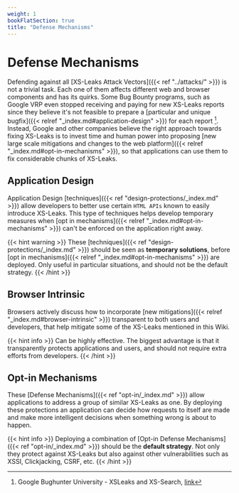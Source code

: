 ```yaml
---
weight: 1
bookFlatSection: true
title: "Defense Mechanisms"
---
```


# Defense Mechanisms


Defending against all [XS-Leaks Attack Vectors]({{< ref "../attacks/" >}}) is not a trivial task. Each one of them affects different web and browser components and has its quirks. Some Bug Bounty programs, such as Google VRP even stopped receiving and paying for new XS-Leaks reports since they believe it's not feasible to prepare a [particular and unique bugfix]({{< relref "_index.md#application-design" >}}) for each report [^1]. Instead, Google and other companies believe the right approach towards fixing XS-Leaks is to invest time and human power into proposing [new large scale mitigations and changes to the web platform]({{< relref "_index.md#opt-in-mechanisms" >}}), so that applications can use them to fix considerable chunks of XS-Leaks.

## Application Design

Application Design [techniques]({{< ref "design-protections/_index.md" >}}) allow developers to better use certain `HTML APIs` known to easily introduce XS-Leaks. This type of techniques helps develop temporary measures when [opt in mechanisms]({{< relref "_index.md#opt-in-mechanisms" >}}) can't be enforced on the application right away.

{{< hint warning >}}
These [techniques]({{< ref "design-protections/_index.md" >}}) should be seen as **temporary solutions**, before  [opt in mechanisms]({{< relref "_index.md#opt-in-mechanisms" >}}) are deployed. Only useful in particular situations, and should not be the default strategy.
{{< /hint >}}

## Browser Intrinsic

Browsers actively discuss how to incorporate [new mitigations]({{< relref "_index.md#browser-intrinsic" >}}) transparent to both users and developers, that help mitigate some of the XS-Leaks mentioned in this Wiki.

{{< hint info >}}
Can be highly effective. The biggest advantage is that it transparently protects applications and users, and should not require extra efforts from developers.
{{< /hint >}}

## Opt-in Mechanisms

These [Defense Mechanisms]({{< ref "opt-in/_index.md" >}}) allow applications to address a group of similar XS-Leaks as one. By deploying these protections an application can decide how requests to itself are made and make more intelligent decisions when something wrong is about to happen.

{{< hint info >}}
Deploying a combination of [Opt-in Defense Mechanisms]({{< ref "opt-in/_index.md" >}}) should be the **default strategy**. Not only they protect against XS-Leaks but also against other vulnerabilities such as XSSI, Clickjacking, CSRF, etc.
{{< /hint >}}


[^1]: Google Bughunter University - XSLeaks and XS-Search, [link](https://sites.google.com/site/bughunteruniversity/nonvuln/xsleaks)
